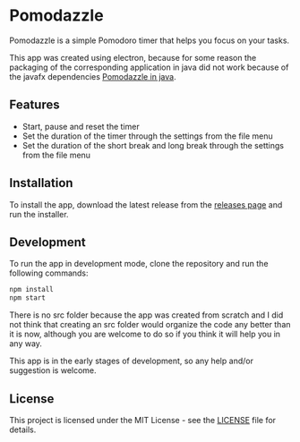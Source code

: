 # Pomodazzle

Pomodazzle is a simple Pomodoro timer that helps you focus on your tasks.

This app was created using electron, because for some reason the packaging of the corresponding application in java did not work because of the javafx dependencies [Pomodazzle in java](https://github.com/porfanid/Pomodazzle/).

## Features

- Start, pause and reset the timer
- Set the duration of the timer through the settings from the file menu
- Set the duration of the short break and long break through the settings from the file menu

## Installation

To install the app, download the latest release from the [releases page](releases) and run the installer.

## Development

To run the app in development mode, clone the repository and run the following commands:

```bash
npm install
npm start
```

There is no src folder because the app was created from scratch and I did not think that creating an src folder would organize the code any better than it is now, although you are welcome to do so if you think it will help you in any way.

This app is in the early stages of development, so any help and/or suggestion is welcome.

## License

This project is licensed under the MIT License - see the [LICENSE](LICENSE) file for details.

